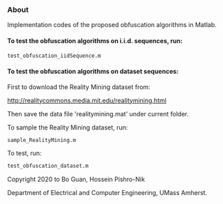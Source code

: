 ### About

Implementation codes of the proposed obfuscation algorithms in Matlab.

#### To test the obfuscation algorithms on i.i.d. sequences, run:

```bash
test_obfuscation_iidSequence.m
```

#### To test the obfuscation algorithms on dataset sequences:

First to download the Reality Mining dataset from:

http://realitycommons.media.mit.edu/realitymining.html

Then save the data file 'realitymining.mat' under current folder.

To sample the Reality Mining dataset, run:

```bash
sample_RealityMining.m
```

To test, run:

```bash
test_obfuscation_dataset.m
```

Copyright 2020 to Bo Guan, Hossein Pishro-Nik

Department of Electrical and Computer Engineering, UMass Amherst.

